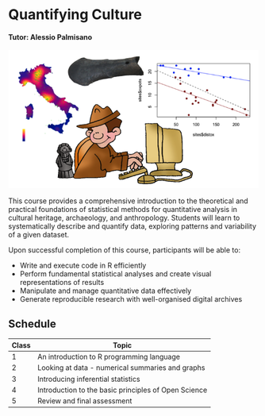 # Quantifying Culture

#### Tutor: Alessio Palmisano

![Fig1](https://github.com/apalmisano82/Quantifying-Culture/blob/main/Screenshot%202025-03-28%20at%2020.30.55.png)

This course provides a comprehensive introduction to the theoretical and practical foundations of statistical methods for quantitative analysis in cultural heritage, archaeology, and anthropology. Students will learn to systematically describe and quantify data, exploring patterns and variability of a given dataset.

Upon successful completion of this course, participants will be able to:
* Write and execute code in R efficiently
* Perform fundamental statistical analyses and create visual representations of results
* Manipulate and manage quantitative data effectively
* Generate reproducible research with well-organised digital archives

## Schedule

| Class | Topic                          |
|-------|---------------------------     |
| 1     | An introduction to R programming language |
| 2     | Looking at data - numerical summaries and graphs |
| 3     | Introducing inferential statistics |
| 4     | Introduction to the basic principles of Open Science |
| 5     | Review and final assessment |
